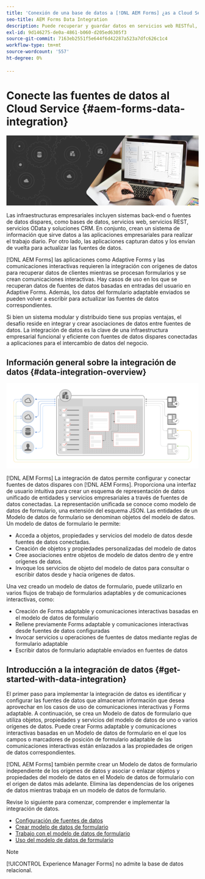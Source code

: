 ```yaml
---
title: 'Conexión de una base de datos a [!DNL AEM Forms] ¿as a Cloud Service? '
seo-title: AEM Forms Data Integration
description: Puede recuperar y guardar datos en servicios web RESTful, servicios web basados en SOAP y servicios OData desde [!DNL AEM Forms] as a Cloud Service. El servicio proporciona una herramienta dedicada para recuperar, probar, validar y enviar datos a varios tipos de fuentes de datos.
exl-id: 9d146275-de0a-4861-b060-d205ed6305f3
source-git-commit: 7163eb2551f5e644f6d42287a523a7dfc626c1c4
workflow-type: tm+mt
source-wordcount: '557'
ht-degree: 0%

---
```


# Conecte las fuentes de datos al Cloud Service {#aem-forms-data-integration}

![Integración de datos](do-not-localize/data-integeration.png)

Las infraestructuras empresariales incluyen sistemas back-end o fuentes de datos dispares, como bases de datos, servicios web, servicios REST, servicios OData y soluciones CRM. En conjunto, crean un sistema de información que sirve datos a las aplicaciones empresariales para realizar el trabajo diario. Por otro lado, las aplicaciones capturan datos y los envían de vuelta para actualizar las fuentes de datos.

[!DNL AEM Forms] las aplicaciones como Adaptive Forms y las comunicaciones interactivas requieren la integración con orígenes de datos para recuperar datos de clientes mientras se procesan formularios y se crean comunicaciones interactivas. Hay casos de uso en los que se recuperan datos de fuentes de datos basadas en entradas del usuario en Adaptive Forms. Además, los datos del formulario adaptable enviados se pueden volver a escribir para actualizar las fuentes de datos correspondientes.

Si bien un sistema modular y distribuido tiene sus propias ventajas, el desafío reside en integrar y crear asociaciones de datos entre fuentes de datos. La integración de datos es la clave de una infraestructura empresarial funcional y eficiente con fuentes de datos dispares conectadas a aplicaciones para el intercambio de datos del negocio.

## Información general sobre la integración de datos {#data-integration-overview}

![aem-forms-data-integration](assets/aem-forms-data-integeration.png)

[!DNL AEM Forms] La integración de datos permite configurar y conectar fuentes de datos dispares con [!DNL AEM Forms]. Proporciona una interfaz de usuario intuitiva para crear un esquema de representación de datos unificado de entidades y servicios empresariales a través de fuentes de datos conectadas. La representación unificada se conoce como modelo de datos de formulario, una extensión del esquema JSON. Las entidades de un Modelo de datos de formulario se denominan objetos del modelo de datos. Un modelo de datos de formulario le permite:

* Acceda a objetos, propiedades y servicios del modelo de datos desde fuentes de datos conectadas.
* Creación de objetos y propiedades personalizadas del modelo de datos
* Cree asociaciones entre objetos de modelo de datos dentro de y entre orígenes de datos.
* Invoque los servicios de objeto del modelo de datos para consultar o escribir datos desde y hacia orígenes de datos.

Una vez creado un modelo de datos de formulario, puede utilizarlo en varios flujos de trabajo de formularios adaptables y de comunicaciones interactivas, como:

* Creación de Forms adaptable y comunicaciones interactivas basadas en el modelo de datos de formulario
* Rellene previamente Forms adaptable y comunicaciones interactivas desde fuentes de datos configuradas
* Invocar servicios u operaciones de fuentes de datos mediante reglas de formulario adaptable
* Escribir datos de formulario adaptable enviados en fuentes de datos

## Introducción a la integración de datos {#get-started-with-data-integration}

El primer paso para implementar la integración de datos es identificar y configurar las fuentes de datos que almacenan información que desea aprovechar en los casos de uso de comunicaciones interactivas y Forms adaptable. A continuación, se crea un Modelo de datos de formulario que utiliza objetos, propiedades y servicios del modelo de datos de uno o varios orígenes de datos. Puede crear Forms adaptable y comunicaciones interactivas basadas en un Modelo de datos de formulario en el que los campos o marcadores de posición de formulario adaptable de las comunicaciones interactivas están enlazados a las propiedades de origen de datos correspondientes.

[!DNL AEM Forms] también permite crear un Modelo de datos de formulario independiente de los orígenes de datos y asociar o enlazar objetos y propiedades del modelo de datos en el Modelo de datos de formulario con el origen de datos más adelante. Elimina las dependencias de los orígenes de datos mientras trabaja en un modelo de datos de formulario.

Revise lo siguiente para comenzar, comprender e implementar la integración de datos.

* [Configuración de fuentes de datos](configure-data-sources.md)
* [Crear modelo de datos de formulario](create-form-data-models.md)
* [Trabajo con el modelo de datos de formulario](work-with-form-data-model.md)
* [Uso del modelo de datos de formulario](using-form-data-model.md)

>[!NOTE]
>
>[!UICONTROL Experience Manager Forms] no admite la base de datos relacional.
